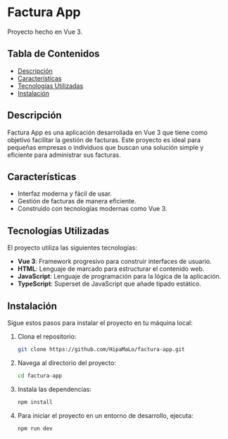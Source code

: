 # Factura App

Proyecto hecho en Vue 3.

## Tabla de Contenidos

- [Descripción](#descripción)
- [Características](#características)
- [Tecnologías Utilizadas](#tecnologías-utilizadas)
- [Instalación](#instalación)


## Descripción

Factura App es una aplicación desarrollada en Vue 3 que tiene como objetivo facilitar la gestión de facturas. Este proyecto es ideal para pequeñas empresas o individuos que buscan una solución simple y eficiente para administrar sus facturas.

## Características

- Interfaz moderna y fácil de usar.
- Gestión de facturas de manera eficiente.
- Construido con tecnologías modernas como Vue 3.

## Tecnologías Utilizadas

El proyecto utiliza las siguientes tecnologías:

- **Vue 3**: Framework progresivo para construir interfaces de usuario.
- **HTML**: Lenguaje de marcado para estructurar el contenido web.
- **JavaScript**: Lenguaje de programación para la lógica de la aplicación.
- **TypeScript**: Superset de JavaScript que añade tipado estático.

## Instalación

Sigue estos pasos para instalar el proyecto en tu máquina local:

1. Clona el repositorio:
   ```bash
   git clone https://github.com/HipaMaLo/factura-app.git

2. Navega al directorio del proyecto:
   ```bash
   cd factura-app

3. Instala las dependencias:
   ```bash
   npm install

4. Para iniciar el proyecto en un entorno de desarrollo, ejecuta:
   ```bash
   npm run dev